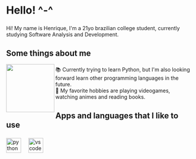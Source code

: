 <h1 align="left">Hello! ^-^</h1>

###

<p align="left">Hi! My name is Henrique, I'm a 21yo brazilian college student, currently studying Software Analysis and Development.</p>

###

<h2 align="left">Some things about me</h2>

<img align="left" height="130" src="https://i.pinimg.com/originals/53/04/96/530496f5dcf65046e8c0360d7d89b10a.gif"/>

###

<p align="left">📚 Currently trying to learn Python, but I'm also looking forward learn other programming languages in the future.<br>🎲 My favorite hobbies are playing videogames, watching animes and reading books.<br></p>

###

<h2 align="left">Apps and languages that I like to use</h2>

###

###

<div align="left">
  <img src="https://cdn.jsdelivr.net/gh/devicons/devicon/icons/python/python-original.svg" height="40" alt="python logo"  />
  <img width="12" />
  <img src="https://cdn.jsdelivr.net/gh/devicons/devicon/icons/vscode/vscode-original.svg" height="40" alt="vscode logo"  />
</div>

###
